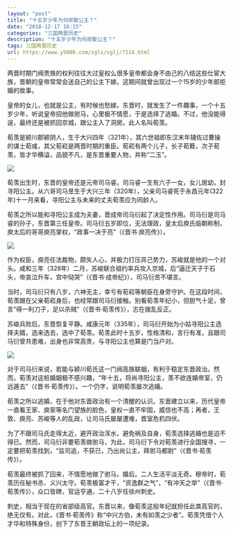 ```yaml
---
layout: "post"
title: "十五岁少年为何拒娶公主？"
date: "2018-12-17 16:15"
categories: "三国两晋历史"
description: "十五岁少年为何拒娶公主？"
tags: 三国两晋历史
url: https://www.y5000.com/zgls/sglj/7214.html
---
```






两晋时期门阀贵族的权利往往大过皇权么很多皇帝都会身不由己的八结这些仕宦大族，晋朝的皇帝常常会送自己的公主下嫁。这期间就曾出现过一个15岁的少年郎拒婚的故事。

皇帝的女儿，也就是公主，有时候也愁嫁。东晋时，就发生了一件趣事，一个十五岁少年，听说皇帝招他做驸马，心里极不情愿，于是选择了逃婚。不过，他没能得逞，最终还是被抓回京城，跟公主入了洞房。此人名叫荀羡。

荀羡是颍川郡颍阴人，生于大兴四年（321年），其六世祖即东汉末年辅佐过曹操的谋士荀彧，其父荀崧是两晋时期的重臣。荀崧有两个儿子，长子荀蕤，次子荀羡，皆才华横溢，品貌不凡，是东晋重要人物，并称“二玉”。

![](https://img.y5000.com/uploads/allimg/161214/144S93542-0.jpg)

荀羡出生时，东晋的皇帝还是元帝司马睿。司马睿一生有六子一女，女儿居幼，封寻阳公主。从六哥司马昱生于大兴三年（320年），父亲司马睿死于永昌元年(322年)十一月来看，寻阳公主与未来的丈夫荀羡应为同龄人。

荀羡之所以能和寻阳公主成为夫妻，晋成帝司马衍起了决定性作用。司马衍是司马睿的孙子，东晋第三任皇帝。司马衍五岁即位，无法理政，皇太后庾氏临朝称制，庾太后的哥哥庾亮掌权，“政事一决于亮”（《晋书·庾亮传》）。

![](https://img.y5000.com/uploads/allimg/161214/144S93W0-1.jpg)

作为权臣，庾亮任法裁物，颇失人心，并极力打压异己势力，苏峻就是他的一个对头。咸和三年（328年）二月，苏峻联合祖约率兵攻入京城，后“逼迁天子于石头，帝哀泣升车，宫中恸哭”（《晋书·成帝纪》），司马衍苦不堪言。

当时，司马衍只有八岁，六神无主，幸亏有荀崧等朝臣在身旁守护。在这段时间，荀羡跟在父亲荀崧身后，也经常跟司马衍接触。别看荀羡年纪小，但胆气十足，曾言“得一利刀子，足以杀贼”（《晋书·荀羡传》），志在拨乱反正。

苏峻兵败后，东晋恢复平静。咸康元年（335年），司马衍开始为小姑寻阳公主选择夫婿，选来选去，选中了荀羡。荀羡此时十五岁，性格清和，言行有准，且跟司马衍曾共患难，出身也非常高贵，与寻阳公主也算是门当户对。

![](https://img.y5000.com/uploads/allimg/161214/144Sa391-2.jpg)

对于司马衍来说，若能与颍川荀氏这一门阀高族联姻，有利于稳定东晋政治。然而，荀羡对这桩婚姻极不感兴趣，“年十五，将尚寻阳公主，羡不欲连婚帝室，仍远遁去”（《晋书·荀羡传》）。一个仍字，说明荀羡屡次逃婚。

荀羡之所以逃婚，在于他对东晋政治有一个清醒的认识。东晋建立以来，历代皇帝一直看王家、庾家等名门望族的脸色，皇权一直不牢固，威信也不高；再者，王敦、庾亮、苏峻等人的乱政，让司马氏屡屡遭难，晋室危机四伏。

为了不跟司马氏走得太近，避开政治浑水，避免祸及自身，荀羡选择逃婚也是迫不得已。然而，司马衍非要荀羡做驸马，为此，司马衍下令对荀羡进行全国搜寻，一定要把荀羡找到，“监司追，不获已，乃出尚公主，拜驸马都尉”（《晋书·荀羡传》）。

荀羡最终被抓了回来，不情愿地做了驸马。婚后。二人生活平淡无奇。穆帝时，荀羡历任秘书丞、义兴太守。荀羡极富才干，“资逸群之气”，“有冲天之举”（《晋书·荀羡传》），众口皆碑，官运亨通，二十八岁任徐州刺史。

刺史，相当于现在的省部级高官。东晋以来，像荀羡这般年纪就担任此类高官的，绝无仅有。对此，《晋书·荀羡传》称“中兴方伯，未有如羡之少者”。荀羡凭借个人才华和特殊身份，创下了东晋王朝政坛上的一项纪录。
